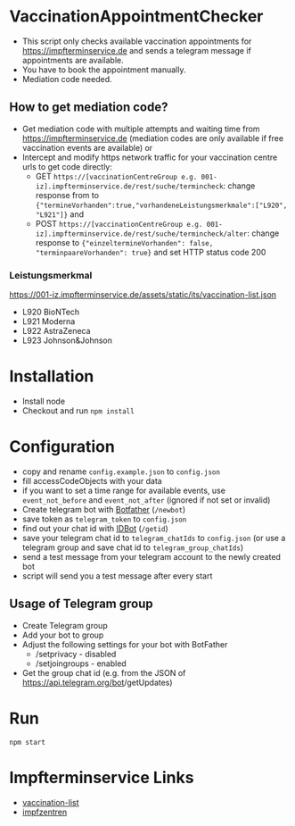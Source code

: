 # VaccinationAppointmentChecker

- This script only checks available vaccination appointments for https://impfterminservice.de and sends a telegram message if appointments are available. 
- You have to book the appointment manually.
- Mediation code needed.

## How to get mediation code?

- Get mediation code with multiple attempts and waiting time from https://impfterminservice.de (mediation codes are only available if free vaccination events are available) or 
- Intercept and modify https network traffic for your vaccination centre urls to get code directly:
  - GET `https://[vaccinationCentreGroup e.g. 001-iz].impfterminservice.de/rest/suche/termincheck`: change response from to `{"termineVorhanden":true,"vorhandeneLeistungsmerkmale":["L920", "L921"]}` and
  - POST `https://[vaccinationCentreGroup e.g. 001-iz].impfterminservice.de/rest/suche/termincheck/alter`: change response to `{"einzeltermineVorhanden": false, "terminpaareVorhanden": true}` and set HTTP status code 200

### Leistungsmerkmal

https://001-iz.impfterminservice.de/assets/static/its/vaccination-list.json

* L920 BioNTech
* L921 Moderna
* L922 AstraZeneca
* L923 Johnson&Johnson

# Installation 
- Install node
- Checkout and run `npm install`

# Configuration
- copy and rename `config.example.json` to `config.json`
- fill accessCodeObjects with your data
- if you want to set a time range for available events, use `event_not_before` and `event_not_after` (ignored if not set or invalid)
- Create telegram bot with [Botfather](https://t.me/botfather) (`/newbot`) 
- save token as `telegram_token` to `config.json`
- find out your chat id with [IDBot](https://telegram.me/myidbot) (`/getid`)
- save your telegram chat id to `telegram_chatIds` to `config.json` (or use a telegram group and save chat id to `telegram_group_chatIds`)
- send a test message from your telegram account to the newly created bot
- script will send you a test message after every start

## Usage of Telegram group
- Create Telegram group 
- Add your bot to group
- Adjust the following settings for your bot with BotFather
  - /setprivacy - disabled
  - /setjoingroups - enabled
- Get the group chat id (e.g. from the JSON of https://api.telegram.org/bot<YourBOTToken>/getUpdates)

# Run
`npm start`

# Impfterminservice Links
* [vaccination-list](https://001-iz.impfterminservice.de/assets/static/its/vaccination-list.json)
* [impfzentren](https://www.impfterminservice.de/assets/static/impfzentren.json)